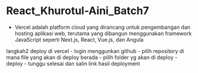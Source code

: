 # React_Khurotul-Aini_Batch7

- Vercel adalah platform cloud yang dirancang untuk pengembangan dan hosting aplikasi web, terutama yang dibangun menggunakan framework JavaScript seperti Next.js, React, Vue.js, dan Angula

langkah2 deploy di vercel 
    - login menggunkan github
    - pilih repository di mana file yang akan di deploy berada
    - pilih folder yg akan di deploy
    - deploy
    - tunggu selesai dan salin link hasil deployment

